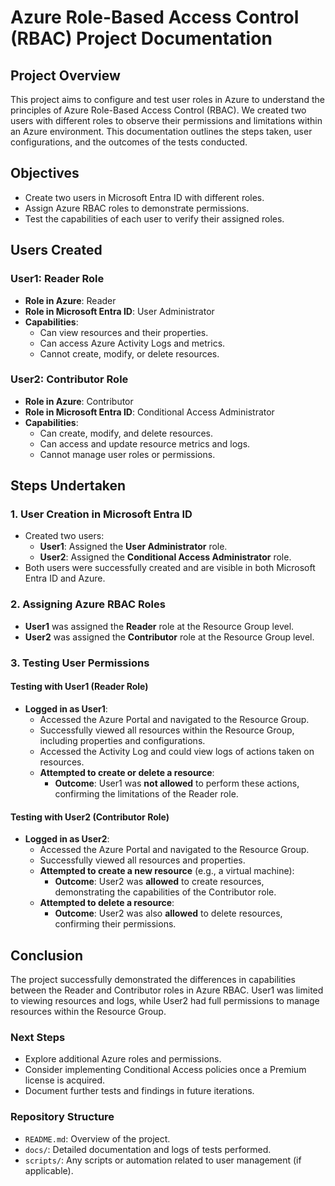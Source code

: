 # Azure Role-Based Access Control (RBAC) Project Documentation

## Project Overview

This project aims to configure and test user roles in Azure to understand the principles of Azure Role-Based Access Control (RBAC). We created two users with different roles to observe their permissions and limitations within an Azure environment. This documentation outlines the steps taken, user configurations, and the outcomes of the tests conducted.

## Objectives

- Create two users in Microsoft Entra ID with different roles.
- Assign Azure RBAC roles to demonstrate permissions.
- Test the capabilities of each user to verify their assigned roles.

## Users Created

### User1: Reader Role
- **Role in Azure**: Reader
- **Role in Microsoft Entra ID**: User Administrator
- **Capabilities**:
  - Can view resources and their properties.
  - Can access Azure Activity Logs and metrics.
  - Cannot create, modify, or delete resources.

### User2: Contributor Role
- **Role in Azure**: Contributor
- **Role in Microsoft Entra ID**: Conditional Access Administrator
- **Capabilities**:
  - Can create, modify, and delete resources.
  - Can access and update resource metrics and logs.
  - Cannot manage user roles or permissions.

## Steps Undertaken

### 1. User Creation in Microsoft Entra ID
- Created two users:
  - **User1**: Assigned the **User Administrator** role.
  - **User2**: Assigned the **Conditional Access Administrator** role.
- Both users were successfully created and are visible in both Microsoft Entra ID and Azure.

### 2. Assigning Azure RBAC Roles
- **User1** was assigned the **Reader** role at the Resource Group level.
- **User2** was assigned the **Contributor** role at the Resource Group level.

### 3. Testing User Permissions

#### Testing with User1 (Reader Role)
- **Logged in as User1**:
  - Accessed the Azure Portal and navigated to the Resource Group.
  - Successfully viewed all resources within the Resource Group, including properties and configurations.
  - Accessed the Activity Log and could view logs of actions taken on resources.
  - **Attempted to create or delete a resource**:
    - **Outcome**: User1 was **not allowed** to perform these actions, confirming the limitations of the Reader role.

#### Testing with User2 (Contributor Role)
- **Logged in as User2**:
  - Accessed the Azure Portal and navigated to the Resource Group.
  - Successfully viewed all resources and properties.
  - **Attempted to create a new resource** (e.g., a virtual machine):
    - **Outcome**: User2 was **allowed** to create resources, demonstrating the capabilities of the Contributor role.
  - **Attempted to delete a resource**:
    - **Outcome**: User2 was also **allowed** to delete resources, confirming their permissions.

## Conclusion
The project successfully demonstrated the differences in capabilities between the Reader and Contributor roles in Azure RBAC. User1 was limited to viewing resources and logs, while User2 had full permissions to manage resources within the Resource Group.

### Next Steps
- Explore additional Azure roles and permissions.
- Consider implementing Conditional Access policies once a Premium license is acquired.
- Document further tests and findings in future iterations.

### Repository Structure
- `README.md`: Overview of the project.
- `docs/`: Detailed documentation and logs of tests performed.
- `scripts/`: Any scripts or automation related to user management (if applicable).
